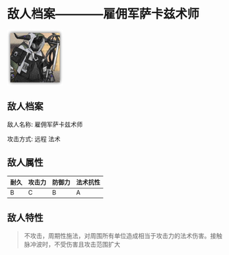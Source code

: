 # 敌人档案————雇佣军萨卡兹术师

![雇佣军萨卡兹术师](./eneIcons/雇佣军萨卡兹术师.png)

## 敌人档案

敌人名称: 雇佣军萨卡兹术师

攻击方式: 远程 法术

## 敌人属性

| 耐久      | 攻击力  | 防御力 | 法术抗性 |
|---------|------|-----|------|
| B | C | B | A |

## 敌人特性
> 不攻击，周期性施法，对周围所有单位造成相当于攻击力的法术伤害。接触脉冲波时，不受伤害且攻击范围扩大
